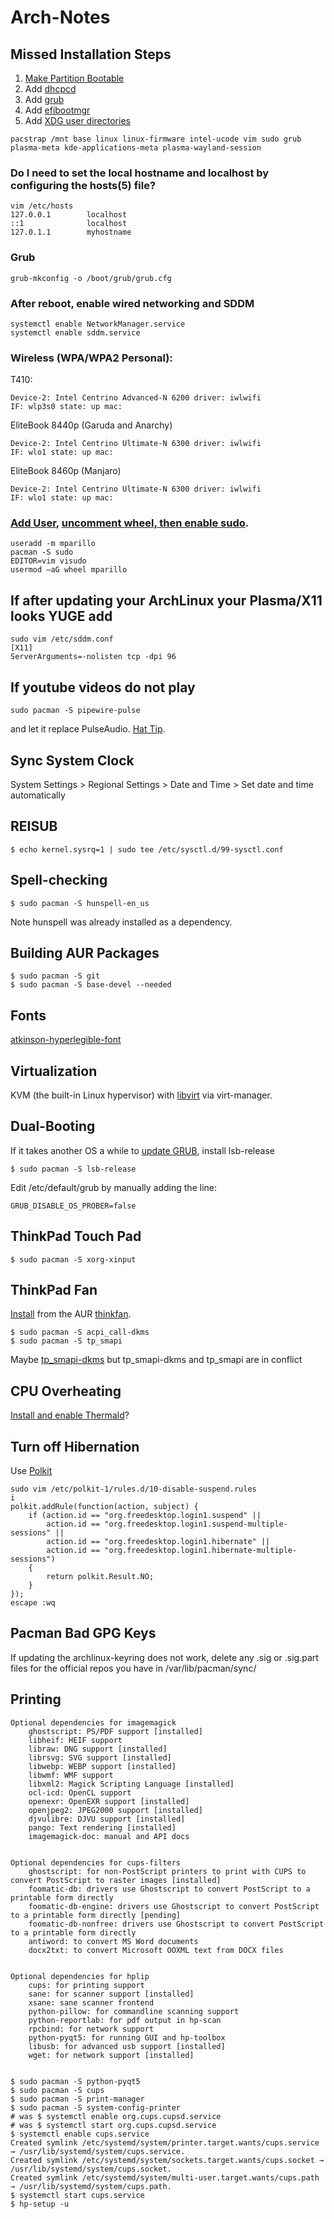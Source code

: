 # Arch-Notes

## Missed Installation Steps

1. [Make Partition Bootable](https://wiki.archlinux.org/index.php/Fdisk#Make_a_partition_bootable.)
1. Add [dhcpcd](https://wiki.archlinux.org/index.php/Dhcpcd)
2. Add [grub](https://wiki.archlinux.org/index.php/GRUB)
3. Add [efibootmgr](https://wiki.archlinux.org/index.php/GRUB#Installation_2)
4. Add [XDG user directories](https://archlinux.org/packages/?name=xdg-user-dirs)

```
pacstrap /mnt base linux linux-firmware intel-ucode vim sudo grub plasma-meta kde-applications-meta plasma-wayland-session
```

### Do I need to set the local hostname and localhost by configuring the hosts(5) file?

```
vim /etc/hosts
127.0.0.1        localhost
::1              localhost
127.0.1.1        myhostname
```

### Grub

```
grub-mkconfig -o /boot/grub/grub.cfg
```
### After reboot, enable wired networking and SDDM

```
systemctl enable NetworkManager.service
systemctl enable sddm.service
```

### Wireless (WPA/WPA2 Personal):


T410:
```
Device-2: Intel Centrino Advanced-N 6200 driver: iwlwifi 
IF: wlp3s0 state: up mac: 
```
EliteBook 8440p (Garuda and Anarchy)
```
Device-2: Intel Centrino Ultimate-N 6300 driver: iwlwifi
IF: wlo1 state: up mac: 
```
EliteBook 8460p (Manjaro)
```
Device-2: Intel Centrino Ultimate-N 6300 driver: iwlwifi 
IF: wlo1 state: up mac: 
```

### [Add User](https://wiki.archlinux.org/index.php/Users_and_groups), [uncomment wheel, then enable sudo](https://wiki.archlinux.org/index.php/Sudo).

```
useradd -m mparillo
pacman -S sudo
EDITOR=vim visudo
usermod –aG wheel mparillo
```
## If after updating your ArchLinux your Plasma/X11 looks YUGE add

```
sudo vim /etc/sddm.conf
[X11]  
ServerArguments=-nolisten tcp -dpi 96
```

## If youtube videos do not play
```
sudo pacman -S pipewire-pulse
```
and let it replace PulseAudio.
[Hat Tip](https://www.reddit.com/r/archlinux/comments/unfa71/youtube_videos_wont_load_when_using_any_browser/).

## Sync System Clock

System Settings > Regional Settings > Date and Time > Set date and time automatically

## REISUB
```
$ echo kernel.sysrq=1 | sudo tee /etc/sysctl.d/99-sysctl.conf
```

## Spell-checking
```
$ sudo pacman -S hunspell-en_us
```
Note hunspell was already installed as a dependency.

## Building AUR Packages
```
$ sudo pacman -S git
$ sudo pacman -S base-devel --needed
```
## Fonts
[atkinson-hyperlegible-font](https://archlinux.org/packages/community/any/ttf-atkinson-hyperlegible/)

## Virtualization
KVM (the built-in Linux hypervisor) with [libvirt](https://wiki.archlinux.org/title/Libvirt) via virt-manager. 

## Dual-Booting
If it takes another OS a while to [update GRUB](https://wiki.archlinux.org/index.php/GRUB#Arch_not_found_from_other_OS), install lsb-release 
```
$ sudo pacman -S lsb-release
```
Edit /etc/default/grub by manually adding the line:
```
GRUB_DISABLE_OS_PROBER=false
```

## ThinkPad Touch Pad

```
$ sudo pacman -S xorg-xinput 
```

## ThinkPad Fan
[Install](https://wiki.archlinux.org/index.php/Lenovo_ThinkPad_T420#Fans) from the AUR [thinkfan](https://aur.archlinux.org/packages/thinkfan/).
```
$ sudo pacman -S acpi_call-dkms
$ sudo pacman -S tp_smapi
```
Maybe [tp_smapi-dkms](https://aur.archlinux.org/packages/tp_smapi-dkms/) but tp_smapi-dkms and tp_smapi are in conflict

## CPU Overheating
[Install and enable Thermald](https://wiki.archlinux.org/title/CPU_frequency_scaling#thermald)?


## Turn off Hibernation
Use [Polkit](https://wiki.archlinux.org/index.php/Polkit#Disable_suspend_and_hibernate)
```
sudo vim /etc/polkit-1/rules.d/10-disable-suspend.rules
i
polkit.addRule(function(action, subject) {
    if (action.id == "org.freedesktop.login1.suspend" ||
        action.id == "org.freedesktop.login1.suspend-multiple-sessions" ||
        action.id == "org.freedesktop.login1.hibernate" ||
        action.id == "org.freedesktop.login1.hibernate-multiple-sessions")
    {
        return polkit.Result.NO;
    }
});
escape :wq
```

## Pacman Bad GPG Keys

If updating the archlinux-keyring does not work, delete any .sig or .sig.part files for the official repos you have in /var/lib/pacman/sync/

## Printing

```
Optional dependencies for imagemagick
    ghostscript: PS/PDF support [installed]
    libheif: HEIF support
    libraw: DNG support [installed]
    librsvg: SVG support [installed]
    libwebp: WEBP support [installed]
    libwmf: WMF support
    libxml2: Magick Scripting Language [installed]
    ocl-icd: OpenCL support
    openexr: OpenEXR support [installed]
    openjpeg2: JPEG2000 support [installed]
    djvulibre: DJVU support [installed]
    pango: Text rendering [installed]
    imagemagick-doc: manual and API docs


Optional dependencies for cups-filters
    ghostscript: for non-PostScript printers to print with CUPS to convert PostScript to raster images [installed]
    foomatic-db: drivers use Ghostscript to convert PostScript to a printable form directly
    foomatic-db-engine: drivers use Ghostscript to convert PostScript to a printable form directly [pending]
    foomatic-db-nonfree: drivers use Ghostscript to convert PostScript to a printable form directly
    antiword: to convert MS Word documents
    docx2txt: to convert Microsoft OOXML text from DOCX files


Optional dependencies for hplip
    cups: for printing support
    sane: for scanner support [installed]
    xsane: sane scanner frontend
    python-pillow: for commandline scanning support
    python-reportlab: for pdf output in hp-scan
    rpcbind: for network support
    python-pyqt5: for running GUI and hp-toolbox
    libusb: for advanced usb support [installed]
    wget: for network support [installed]
    
    
$ sudo pacman -S python-pyqt5
$ sudo pacman -S cups
$ sudo pacman -S print-manager
$ sudo pacman -S system-config-printer
# was $ systemctl enable org.cups.cupsd.service
# was $ systemctl start org.cups.cupsd.service
$ systemctl enable cups.service
Created symlink /etc/systemd/system/printer.target.wants/cups.service → /usr/lib/systemd/system/cups.service.
Created symlink /etc/systemd/system/sockets.target.wants/cups.socket → /usr/lib/systemd/system/cups.socket.
Created symlink /etc/systemd/system/multi-user.target.wants/cups.path → /usr/lib/systemd/system/cups.path.
$ systemctl start cups.service
$ hp-setup -u

```

